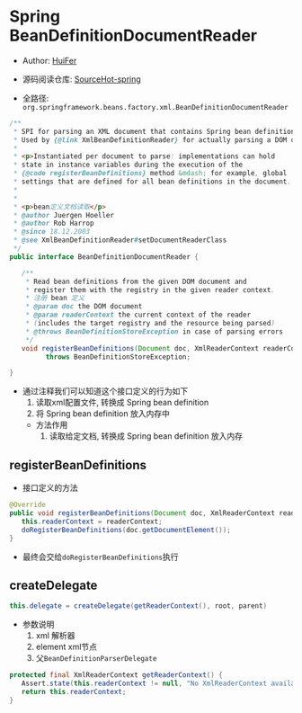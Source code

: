 # Spring BeanDefinitionDocumentReader
- Author: [HuiFer](https://github.com/huifer)
- 源码阅读仓库: [SourceHot-spring](https://github.com/SourceHot/spring-framework-read)

- 全路径: `org.springframework.beans.factory.xml.BeanDefinitionDocumentReader`

```java
/**
 * SPI for parsing an XML document that contains Spring bean definitions.
 * Used by {@link XmlBeanDefinitionReader} for actually parsing a DOM document.
 *
 * <p>Instantiated per document to parse: implementations can hold
 * state in instance variables during the execution of the
 * {@code registerBeanDefinitions} method &mdash; for example, global
 * settings that are defined for all bean definitions in the document.
 *
 *
 * <p>bean定义文档读取</p>
 * @author Juergen Hoeller
 * @author Rob Harrop
 * @since 18.12.2003
 * @see XmlBeanDefinitionReader#setDocumentReaderClass
 */
public interface BeanDefinitionDocumentReader {

   /**
    * Read bean definitions from the given DOM document and
    * register them with the registry in the given reader context.
    * 注册 bean 定义
    * @param doc the DOM document
    * @param readerContext the current context of the reader
    * (includes the target registry and the resource being parsed)
    * @throws BeanDefinitionStoreException in case of parsing errors
    */
   void registerBeanDefinitions(Document doc, XmlReaderContext readerContext)
         throws BeanDefinitionStoreException;

}
```

- 通过注释我们可以知道这个接口定义的行为如下
    1. 读取xml配置文件, 转换成 Spring bean definition
    2. 将 Spring bean definition 放入内存中
    - 方法作用
        1. 读取给定文档, 转换成 Spring bean definition 放入内存





## registerBeanDefinitions

- 接口定义的方法

```java
@Override
public void registerBeanDefinitions(Document doc, XmlReaderContext readerContext) {
   this.readerContext = readerContext;
   doRegisterBeanDefinitions(doc.getDocumentElement());
}
```

- 最终会交给`doRegisterBeanDefinitions`执行





## createDelegate



```java
this.delegate = createDelegate(getReaderContext(), root, parent)
```

- 参数说明
  1. xml 解析器
  2. element xml节点
  3. 父`BeanDefinitionParserDelegate`

```java
protected final XmlReaderContext getReaderContext() {
   Assert.state(this.readerContext != null, "No XmlReaderContext available");
   return this.readerContext;
}
```

